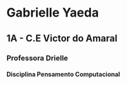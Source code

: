 # Gabrielle Yaeda
## 1A - C.E Victor do Amaral
### Professora Drielle
#### Disciplina Pensamento Computacional

